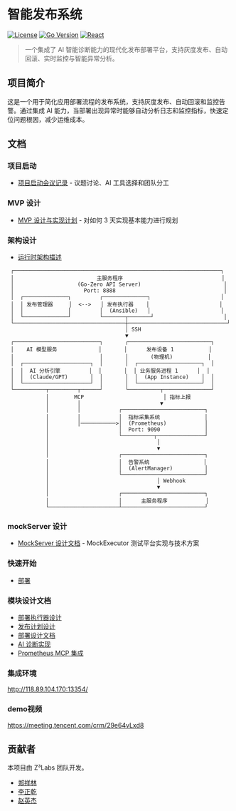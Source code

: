 # 智能发布系统

[![License](https://img.shields.io/badge/license-MIT-blue.svg)](LICENSE)
[![Go Version](https://img.shields.io/badge/go-1.19+-00ADD8.svg)](https://golang.org/)
[![React](https://img.shields.io/badge/react-18+-61dafb.svg)](https://reactjs.org/)

> 一个集成了 AI 智能诊断能力的现代化发布部署平台，支持灰度发布、自动回滚、实时监控与智能异常分析。

## 项目简介

这是一个用于简化应用部署流程的发布系统，支持灰度发布、自动回滚和监控告警。通过集成 AI 能力，当部署出现异常时能够自动分析日志和监控指标，快速定位问题根因，减少运维成本。

## 文档

### 项目启动
- [项目启动会议记录](doc/project_kickoff.md) - 议题讨论、AI 工具选择和团队分工

### MVP 设计
- [MVP 设计与实现计划](doc/design.md) - 对如何 3 天实现基本能力进行规划

### 架构设计
- [运行时架构描述](doc/system_runtime_architecture.txt)
```
 ┌─────────────────────────────────────────────────────────────────┐
 │                          主服务程序                               │
 │                    (Go-Zero API Server)                          │
 │                      Port: 8888                                  │
 │  ┌──────────────┐         ┌──────────────┐                      │
 │  │ 发布管理器     │  <-->   │ 发布执行器    │                      │
 │  │              │         │  (Ansible)   │                      │
 │  └──────────────┘         └───────┬───────┘                      │
 └───────────────────────────────────┼───────────────────────────────┘
                                     │ SSH
                                     ▼
 ┌───────────────────────────┐       ┌──────────────────────────┐
 │    AI 模型服务             │       │      发布设备 1           │
 │                           │       │       (物理机)           │
 │  ┌─────────────────────┐  │       │  ┌────────────────────┐  │
 │  │  AI 分析引擎         │  │       │  │ 业务服务进程 1      │  │
 │  │  (Claude/GPT)       │  │       │  │  (App Instance)    │  │
 │  └─────────────────────┘  │       │  └────────────────────┘  │
 └──────────┬─────────┬──────┘       └──────────┬───────────────┘
            │        MCP                         │ 指标上报
            │         │                         ▼
            │         │            ┌──────────────────────────┐
            │         │            │  指标采集系统              │
            │         │───────────>│  (Prometheus)            │
            │                      │  Port: 9090              │
            │                      └──────────┬───────────────┘
            │                                  │
            │                                  ▼
            │                      ┌──────────────────────────┐
            │                      │  告警系统                 │
            │                      │  (AlertManager)          │
            │                      └──────────────────────────┘
            │                                  │ Webhook
            │                                  ▼
            │                      ┌──────────────────────────┐
            │                      │      主服务程序            │
            └──────────────────────┴──────────────────────────┘
```

### mockServer 设计
- [MockServer 设计文档](doc/mockserver_design.md) - MockExecutor 测试平台实现与技术方案

### 快速开始
- [部署](doc/PRODUCTION_DEPLOYMENT.md)

### 模块设计文档
- [部署执行器设计](doc/deploy_executor.md)
- [发布计划设计](doc/deploy_plan.md)
- [部署设计文档](doc/deploy.md)
- [AI 诊断实现](doc/diagnosis_implementation.md)
- [Prometheus MCP 集成](doc/prometheus-mcp-server.md)

### 集成环境
http://118.89.104.170:13354/

### demo视频
https://meeting.tencent.com/crm/29e64vLxd8

## 贡献者

本项目由 Z³Labs 团队开发。

- [郑祥林](https://github.com/Lewinz)
- [李正乾](https://github.com/lzh2nix)
- [赵英杰](https://github.com/spongehah)
